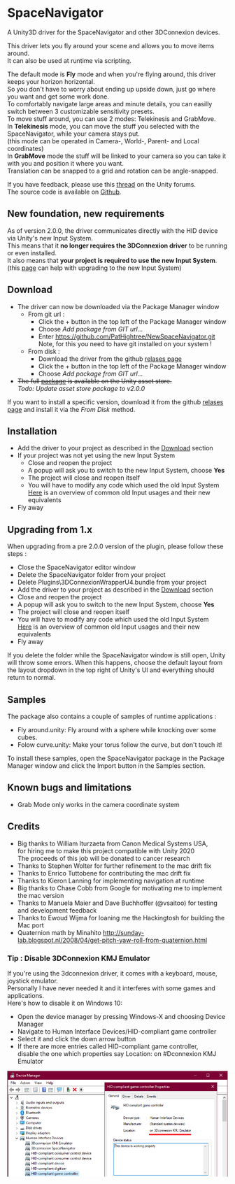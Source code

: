 # SpaceNavigator
A Unity3D driver for the SpaceNavigator and other 3DConnexion devices.

This driver lets you fly around your scene and allows you to move items around.  
It can also be used at runtime via scripting.  

The default mode is **Fly** mode and when you're flying around, this driver keeps your horizon horizontal.  
So you don't have to worry about ending up upside down, just go where you want and get some work done.  
To comfortably navigate large areas and minute details, you can easilly switch between 3 customizable sensitivity presets.  
To move stuff around, you can use 2 modes: Telekinesis and GrabMove.  
In **Telekinesis** mode, you can move the stuff you selected with the SpaceNavigator, while your camera stays put.  
(this mode can be operated in Camera-, World-, Parent- and Local coordinates)  
In **GrabMove** mode the stuff will be linked to your camera so you can take it with you and position it where you want.  
Translation can be snapped to a grid and rotation can be angle-snapped.  

If you have feedback, please use this [thread](http://forum.unity3d.com/threads/182382-SpaceNavigator-driver-OpenSource) on the Unity forums.  
The source code is available on [Github](https://github.com/PatHightree/NewSpaceNavigator).

## New foundation, new requirements
As of version 2.0.0, the driver communicates directly with the HID device via Unity's new Input System.  
This means that it **no longer requires the 3DConnexion driver** to be running or even installed.  
It also means that **your project is required to use the new Input System**.   
(this [page](https://urldefense.com/v3/__https:/docs.unity3d.com/Packages/com.unity.inputsystem@0.9/manual/Migration.html__;!!GU6NIjSruHWo!7tagSWeKRRxjHN1RgbB_F8cYxHoYJeTw88XR8yHzKleapIVQk9B6VdPvBKkkPSpI6Xc-VPY4$) can help with upgrading to the new Input System)

## <a name="download"></a>Download
- The driver can now be downloaded via the Package Manager window
  - From git url :
    - Click the + button in the top left of the Package Manager window
    - Choose *Add package from GIT url...*
    - Enter https://github.com/PatHightree/NewSpaceNavigator.git  
      Note, for this you need to have git installed on your system !
  - From disk :
    - Download the driver from the github [relases page](https://github.com/PatHightree/NewSpaceNavigator/releases)
    - Click the + button in the top left of the Package Manager window
    - Choose *Add package from GIT url...*
- ~~The full [package](http://u3d.as/51X) is available on the Unity asset store.~~  
  *Todo: Update asset store package to v2.0.0*  
  
If you want to install a specific version, download it from the github [relases page](https://github.com/PatHightree/NewSpaceNavigator/releases) and install it via the *From Disk* method.

## Installation
- Add the driver to your project as described in the [Download](#download) section
- If your project was not yet using the new Input System  
  - Close and reopen the project
  - A popup will ask you to switch to the new Input System, choose **Yes**
  - The project will close and reopen itself
  - You will have to modify any code which used the old Input System  
    [Here](https://urldefense.com/v3/__https:/docs.unity3d.com/Packages/com.unity.inputsystem@0.9/manual/Migration.html__;!!GU6NIjSruHWo!7tagSWeKRRxjHN1RgbB_F8cYxHoYJeTw88XR8yHzKleapIVQk9B6VdPvBKkkPSpI6Xc-VPY4$) is an overview of common old Input usages and their new equivalents 
- Fly away

## Upgrading from 1.x
When upgrading from a pre 2.0.0 version of the plugin, please follow these steps :
- Close the SpaceNavigator editor window
- Delete the SpaceNavigator folder from your project
- Delete Plugins\3DConnexionWrapperU4.bundle from your project
- Add the driver to your project as described in the [Download](#download) section
- Close and reopen the project
- A popup will ask you to switch to the new Input System, choose **Yes**
- The project will close and reopen itself
- You will have to modify any code which used the old Input System  
  [Here](https://urldefense.com/v3/__https:/docs.unity3d.com/Packages/com.unity.inputsystem@0.9/manual/Migration.html__;!!GU6NIjSruHWo!7tagSWeKRRxjHN1RgbB_F8cYxHoYJeTw88XR8yHzKleapIVQk9B6VdPvBKkkPSpI6Xc-VPY4$) is an overview of common old Input usages and their new equivalents
- Fly away

If you delete the folder while the SpaceNavigator window is still open, Unity will throw some errors.
When this happens, choose the default layout from the layout dropdown in the top right of Unity's UI and everything should return to normal.

## Samples
The package also contains a couple of samples of runtime applications :
- Fly around.unity: Fly around with a sphere while knocking over some cubes.
- Folow curve.unity: Make your torus follow the curve, but don't touch it!  

To install these samples, open the SpaceNavigator package in the Package Manager window and click the Import button in the Samples section.

## Known bugs and limitations
- Grab Mode only works in the camera coordinate system

## Credits
- Big thanks to William Iturzaeta from Canon Medical Systems USA,  
  for hiring me to make this project compatible with Unity 2020  
  The proceeds of this job will be donated to cancer research
- Thanks to Stephen Wolter for further refinement to the mac drift fix 
- Thanks to Enrico Tuttobene for contributing the mac drift fix
- Thanks to Kieron Lanning for implementing navigation at runtime
- Big thanks to Chase Cobb from Google for motivating me to implement the mac version
- Thanks to Manuela Maier and Dave Buchhoffer (@vsaitoo) for testing and development feedback
- Thanks to Ewoud Wijma for loaning me the Hackingtosh for building the Mac port
- Quaternion math by Minahito
  http://sunday-lab.blogspot.nl/2008/04/get-pitch-yaw-roll-from-quaternion.html

### Tip : Disable 3DConnexion KMJ Emulator
If you're using the 3dconnexion driver, it comes with a keyboard, mouse, joystick emulator.  
Personally I have never needed it and it interferes with some games and applications.  
Here's how to disable it on Windows 10:
- Open the device manager by pressing Windows-X and choosing Device Manager
- Navigate to Human Interface Devices/HID-compliant game controller
- Select it and click the down arrow button
- If there are more entries called HID-compliant game controller,  
  disable the one which properties say Location: on #Dconnexion KMJ Emulator

![](Documentation~/Disable_KMJ_emulator.png)